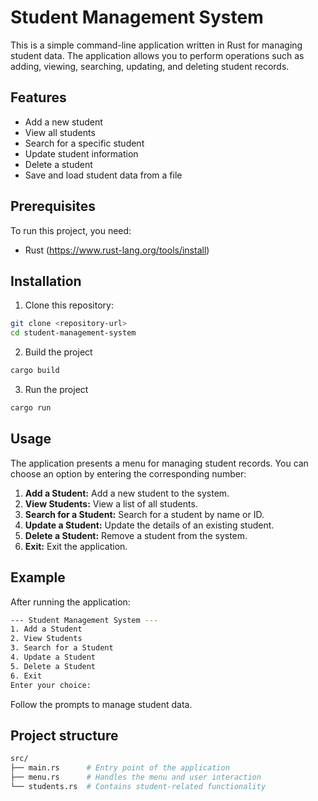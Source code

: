 # Student Management System

This is a simple command-line application written in Rust for managing student data. The application allows you to perform operations such as adding, viewing, searching, updating, and deleting student records.

## Features

- Add a new student
- View all students
- Search for a specific student
- Update student information
- Delete a student
- Save and load student data from a file

## Prerequisites
To run this project, you need:

- Rust (https://www.rust-lang.org/tools/install)

## Installation

1. Clone this repository:
```bash
git clone <repository-url>
cd student-management-system
```

2. Build the project
```bash
cargo build
```

3. Run the project
```bash
cargo run
```

## Usage
The application presents a menu for managing student records. You can choose an
option by entering the corresponding number:

1. **Add a Student:** Add a new student to the system.
2. **View Students:** View a list of all students.
3. **Search for a Student:** Search for a student by name or ID.
4. **Update a Student:** Update the details of an existing student.
5. **Delete a Student:** Remove a student from the system.
6. **Exit:** Exit the application.

## Example
After running the application:

```bash
--- Student Management System ---
1. Add a Student
2. View Students
3. Search for a Student
4. Update a Student
5. Delete a Student
6. Exit
Enter your choice:
```
Follow the prompts to manage student data.

## Project structure
```bash
src/
├── main.rs      # Entry point of the application
├── menu.rs      # Handles the menu and user interaction
└── students.rs  # Contains student-related functionality
```
